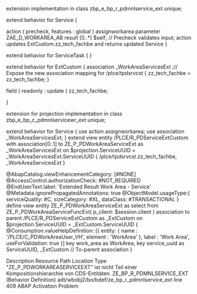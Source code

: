 extension implementation in class zbp_e_bp_r_pdmnlservice_ext unique;

extend behavior for Service
{

action ( precheck, features : global ) assignworkarea parameter ZAE_D_WORKAREA_AB result [0..*] $self;
// Precheck validates input; action updates ExtCustom.zz_tech_fachbe and returns updated Service
}

extend behavior for ServiceTask
{
}

extend behavior for ExtCustom
{
association _WorkAreaServicesExt ;// Expose the new association
mapping for /plce/tpdsrvcst  {
    zz_tech_fachbe = zz_tech_fachbe;
 }

field ( readonly : update ) zz_tech_fachbe;

}


extension for projection implementation in class zbp_e_bp_c_pdmnlservicewr_ext unique;

extend behavior for Service
{
use action assignworkarea;
use association _WorkAreaServicesExt;
}
extend view entity /PLCE/R_PDServiceExtCustom with 
association[0..1] to ZE_P_PDWorkAreaServiceExt  as _WorkAreaServicesExt on $projection.ServiceUUID = _WorkAreaServicesExt.ServiceUUID
 {
/plce/tpdsrvcst.zz_tech_fachbe,
_WorkAreaServicesExt
}

@AbapCatalog.viewEnhancementCategory: [#NONE]
@AccessControl.authorizationCheck: #NOT_REQUIRED
@EndUserText.label: 'Extended Result Work Area - Service'
@Metadata.ignorePropagatedAnnotations: true
@ObjectModel.usageType:{
serviceQuality: #C,
sizeCategory: #XL,
dataClass: #TRANSACTIONAL
}
define view entity ZE_P_PDWorkAreaServiceExt
as select from ZE_P_PDWorkAreaServiceFuncExt( p_client: $session.client )
association to parent /PLCE/R_PDServiceExtCustom as _ExtCustom
on $projection.ServiceUUID = _ExtCustom.ServiceUUID
{
@Consumption.valueHelpDefinition: [{
entity: {
name    : '/PLCE/C_PDWorkAreaUser_VH',
element : 'WorkArea'
},
label     : 'Work Area',
useForValidation: true
}]
key work_area    as WorkArea,
key service_uuid as ServiceUUID,
_ExtCustom  // To-parent association
}

Description	Resource	Path	Location	Type
"ZE_P_PDWORKAREASERVICEEXT" ist nicht Teil einer Kompositionshierarchie von CDS-Entitäten.	ZE_BP_R_PDMNLSERVICE_EXT (Behavior Definition)	adt/wbobj2/bo/bdef/ze_bp_r_pdmnlservice_ext	line 409	ABAP Activation Problem





